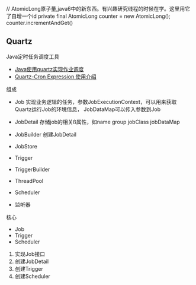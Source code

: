 // AtomicLong原子量,java6中的新东西。有兴趣研究线程的时候在学。这里用它了自增一个id
private final AtomicLong counter = new AtomicLong();
counter.incrementAndGet()


## Quartz
Java定时任务调度工具

- [Java使用quartz实现作业调度](http://qiaowei.xyz/2016/05/11/Java%E4%BD%BF%E7%94%A8quartz%E5%AE%9E%E7%8E%B0%E4%BD%9C%E4%B8%9A%E8%B0%83%E5%BA%A6/)
- [Quartz-Cron Expression 使用介绍](https://my.oschina.net/u/1042053/blog/136090)

组成
- Job 实现业务逻辑的任务，参数JobExecutionContext，可以用来获取Quartz运行Job的环境信息， JobDataMap可以传入参数到Job

- JobDetail 存储job的相关ß属性，如name group jobClass jobDataMap
- JobBuilder 创建JobDetail
- JobStore
- Trigger
- TriggerBuilder
- ThreadPool
- Scheduler
- 监听器

核心
- Job
- Trigger
- Scheduler

1. 实现Job接口
2. 创建JobDetail
3. 创建Trigger
4. 创建Scheduler
